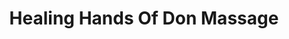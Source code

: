 ---
title: "Healing Hands Of Don Massage"
url: /san-antonio/healing-hands-of-don-massage/
shop: Massage
---
